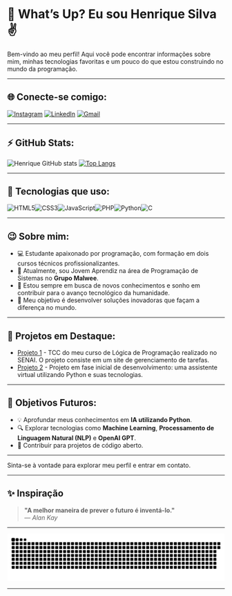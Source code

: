 # 👋 What’s Up? Eu sou Henrique Silva ✌️

Bem-vindo ao meu perfil! Aqui você pode encontrar informações sobre mim, minhas tecnologias favoritas e um pouco do que estou construindo no mundo da programação.

---

## 🌐 Conecte-se comigo:

[![Instagram](https://img.shields.io/badge/Instagram-E4405F?style=for-the-badge&logo=instagram&logoColor=white)](https://www.instagram.com/henrique.nte/)
[![LinkedIn](https://img.shields.io/badge/LinkedIn-0077B5?style=for-the-badge&logo=linkedin&logoColor=white)](https://www.linkedin.com/in/henrique-santos-silva-8461382a2/)
[![Gmail](https://img.shields.io/badge/Gmail-D14836?style=for-the-badge&logo=gmail&logoColor=white)](mailto:silvashrq@gmail.com)

---

## ⚡ GitHub Stats:

![Henrique GitHub stats](https://github-readme-stats.vercel.app/api?username=Henrique-nte&show_icons=true&theme=radical)
[![Top Langs](https://github-readme-stats.vercel.app/api/top-langs/?username=Henrique-nte&layout=compact&theme=radical)](https://github.com/anuraghazra/github-readme-stats)

---

## 🚀 Tecnologias que uso:

<div style="display: flex; flex-wrap: wrap;">
   <img alt="HTML5" src="https://img.shields.io/badge/HTML5-E34F26?style=for-the-badge&logo=html5&logoColor=white" />
   <img alt="CSS3" src="https://img.shields.io/badge/CSS3-1572B6?style=for-the-badge&logo=css3&logoColor=white" />
   <img alt="JavaScript" src="https://img.shields.io/badge/JavaScript-F7DF1E?style=for-the-badge&logo=javascript&logoColor=black" />
   <img alt="PHP" src="https://img.shields.io/badge/PHP-777BB4?style=for-the-badge&logo=php&logoColor=white" />
   <img alt="Python" src="https://img.shields.io/badge/Python-14354C?style=for-the-badge&logo=python&logoColor=white" />
   <img alt="C" src="https://img.shields.io/badge/C-00599C?style=for-the-badge&logo=c&logoColor=white" />
</div>

---

## 😉 Sobre mim:

- 💻 Estudante apaixonado por programação, com formação em dois cursos técnicos profissionalizantes.
- 🚀 Atualmente, sou Jovem Aprendiz na área de Programação de Sistemas no **Grupo Malwee**.
- 🌱 Estou sempre em busca de novos conhecimentos e sonho em contribuir para o avanço tecnológico da humanidade.
- 🎯 Meu objetivo é desenvolver soluções inovadoras que façam a diferença no mundo.

---

## 🌟 Projetos em Destaque:

- [Projeto 1](https://github.com/henrique-nte/Quality-Time) - TCC do meu curso de Lógica de Programação realizado no SENAI. O projeto consiste em um site de gerenciamento de tarefas.
- [Projeto 2](https://github.com/henrique-nte/Julie-s) - Projeto em fase inicial de desenvolvimento: uma assistente virtual utilizando Python e suas tecnologias.

---

## 🎯 Objetivos Futuros:

- 💡 Aprofundar meus conhecimentos em **IA utilizando Python**.
- 🔍 Explorar tecnologias como **Machine Learning**, **Processamento de Linguagem Natural (NLP)** e **OpenAI GPT**.
- 🚀 Contribuir para projetos de código aberto.

---

Sinta-se à vontade para explorar meu perfil e entrar em contato. 

---

## ✨ Inspiração

> **"A melhor maneira de prever o futuro é inventá-lo."**  
> — *Alan Kay*

---

![Snake animation](https://github.com/Henrique-nte/Henrique-nte/blob/output/github-contribution-grid-snake.svg)

---
